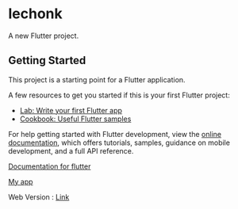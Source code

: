 # lechonk

A new Flutter project.

## Getting Started

This project is a starting point for a Flutter application.

A few resources to get you started if this is your first Flutter project:

- [Lab: Write your first Flutter app](https://docs.flutter.dev/get-started/codelab)
- [Cookbook: Useful Flutter samples](https://docs.flutter.dev/cookbook)

For help getting started with Flutter development, view the
[online documentation](https://docs.flutter.dev/), which offers tutorials,
samples, guidance on mobile development, and a full API reference.

[Documentation for flutter](https://docs.google.com/document/d/1WILAFznSrhDSL0BJOc_b7u6fQqhsECqVV8tXnvhCaL4/edit?usp=sharing)

[My app](https://drive.google.com/drive/folders/1xrNvQjqgOtTWR5TPtgsp7VuciNJVhsNv?usp=share_link)

Web Version : [Link](https://lechonk.vercel.app/)